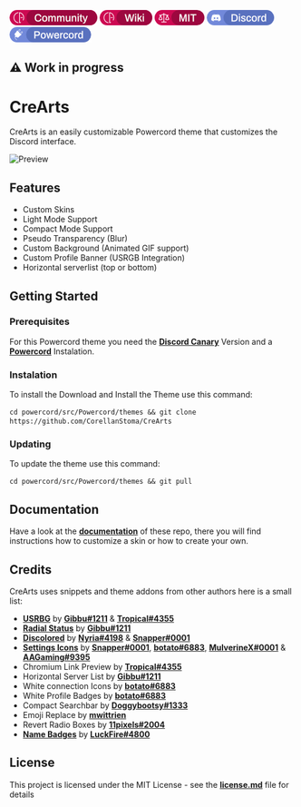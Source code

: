 [![Community](https://raw.githubusercontent.com/CorellanStoma/CorellanStoma/master/shields/community.png)](https://discord.gg/8W8E39Z)
[![Wiki](https://raw.githubusercontent.com/CorellanStoma/CorellanStoma/master/shields/wiki.png)](https://crearts.wiki/)
[![License](https://raw.githubusercontent.com/CorellanStoma/CorellanStoma/master/shields/license.png)](https://raw.githubusercontent.com/CorellanStoma/CreArts/master/license.md)
[![Discord](https://raw.githubusercontent.com/CorellanStoma/CorellanStoma/master/shields/discord.png)](https://discord.com/)
[![Powercord](https://raw.githubusercontent.com/CorellanStoma/CorellanStoma/master/shields/powercord.png)](https://powercord.dev/)

## ⚠️ **Work in progress**

# CreArts

CreArts is an easily customizable Powercord theme that customizes the Discord interface.

![Preview](https://i.imgur.com/XJ1uDoR.png)

## Features
* Custom Skins
* Light Mode Support
* Compact Mode Support
* Pseudo Transparency (Blur)
* Custom Background (Animated GIF support)
* Custom Profile Banner (USRGB Integration)
* Horizontal serverlist (top or bottom)

## Getting Started

### Prerequisites

For this Powercord theme you need the [**Discord Canary**](https://discordia.me/en/canary) Version and a [**Powercord**](https://powercord.dev/installation) Instalation.

### Instalation

To install the Download and Install the Theme use this command:

```
cd powercord/src/Powercord/themes && git clone https://github.com/CorellanStoma/CreArts
```

### Updating

To update the theme use this command:

```
cd powercord/src/Powercord/themes && git pull
```

## Documentation
Have a look at the [**documentation**](https://github.com/CorellanStoma/CreArts/wiki) of these repo, there you will find instructions how to customize a skin or how to create your own.

## Credits

CreArts uses snippets and theme addons from other authors here is a small list:

* [**USRBG**](https://github.com/Discord-Custom-Covers/usrbg) by [**Gibbu#1211**](https://github.com/Gibbu) & [**Tropical#4355**](https://github.com/Tropix126)
* [**Radial Status**](https://github.com/DiscordStyles/RadialStatus) by [**Gibbu#1211**](https://github.com/Gibbu)
* [**Discolored**](https://github.com/NYRI4/Discolored) by [**Nyria#4198**](https://github.com/NYRI4) & [**Snapper#0001**](https://github.com/Snapperito)
* [**Settings Icons**](https://github.com/snappercord/Settings-Icons) by [**Snapper#0001**](https://github.com/Snapperito), [**botato#6883**](https://github.com/botatooo), [**MulverineX#0001**](https://github.com/MulverineX) & [**AAGaming#9395**](https://github.com/AAGaming00)
* Chromium Link Preview by [**Tropical#4355**](https://github.com/Tropix126)
* Horizontal Server List by [**Gibbu#1211**](https://github.com/Gibbu)
* White connection Icons by [**botato#6883**](https://github.com/botatooo)
* White Profile Badges by [**botato#6883**](https://github.com/botatooo)
* Compact Searchbar by [**Doggybootsy#1333**](https://github.com/doggybootsy)
* Emoji Replace by [**mwittrien**](https://github.com/mwittrien)
* Revert Radio Boxes by [**11pixels#2004**](https://github.com/XYZenix)
* [**Name Badges**](https://github.com/Discord-Theme-Addons/discord-name-badges) by [**LuckFire#4800**](https://github.com/LuckFire)

## License

This project is licensed under the MIT License - see the [**license.md**](https://raw.githubusercontent.com/CorellanStoma/CreArts/master/license.md) file for details

